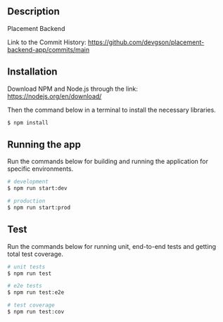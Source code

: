 ## Description

Placement Backend

Link to the Commit History: https://github.com/devgson/placement-backend-app/commits/main
## Installation

Download NPM and Node.js through the link: https://nodejs.org/en/download/

Then the command below in a terminal to install the necessary libraries.

```bash
$ npm install
```

## Running the app

Run the commands below for building and running the application for specific environments.

```bash
# development
$ npm run start:dev

# production
$ npm run start:prod
```

## Test

Run the commands below for running unit, end-to-end tests and getting total test coverage.


```bash
# unit tests
$ npm run test

# e2e tests
$ npm run test:e2e

# test coverage
$ npm run test:cov
```
